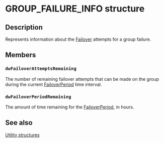 # GROUP_FAILURE_INFO structure

## Description

Represents information about the [Failover](https://learn.microsoft.com/previous-versions/windows/desktop/mscs/failover) attempts for a group failure.

## Members

### `dwFailoverAttemptsRemaining`

The number of remaining failover attempts that can be made on the group during the current [FailoverPeriod](https://learn.microsoft.com/previous-versions/windows/desktop/mscs/groups-failoverperiod) time interval.

### `dwFailoverPeriodRemaining`

The amount of time remaining for the [FailoverPeriod](https://learn.microsoft.com/previous-versions/windows/desktop/mscs/groups-failoverperiod), in hours.

## See also

[Utility structures](https://learn.microsoft.com/previous-versions/windows/desktop/mscs/utility-structures)